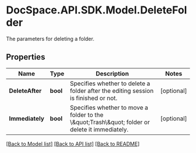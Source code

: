 # DocSpace.API.SDK.Model.DeleteFolder
The parameters for deleting a folder.

## Properties

Name | Type | Description | Notes
------------ | ------------- | ------------- | -------------
**DeleteAfter** | **bool** | Specifies whether to delete a folder after the editing session is finished or not. | [optional] 
**Immediately** | **bool** | Specifies whether to move a folder to the \\\&quot;Trash\\\&quot; folder or delete it immediately. | [optional] 

[[Back to Model list]](../README.md#documentation-for-models) [[Back to API list]](../README.md#documentation-for-api-endpoints) [[Back to README]](../README.md)

